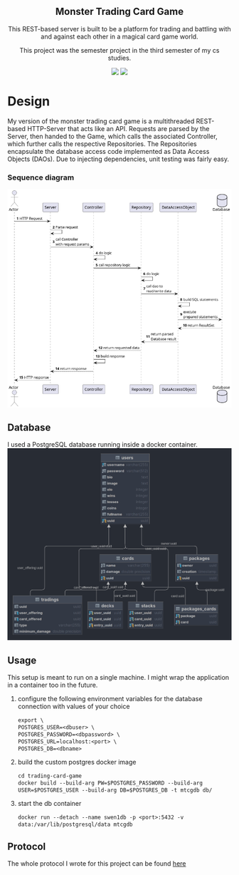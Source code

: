 <div align="center">
    <h2>Monster Trading Card Game</h2>
    <p>This REST-based server is built to be a platform for trading and battling with and
against each other in a magical card game world.

This project was the semester project in the third semester of my cs studies.</p>
    <a target="_blank" href="https://github.com/Oscavian/trading-card-game/actions"><img src="https://img.shields.io/github/actions/workflow/status/Oscavian/trading-card-game/build.yaml"/></a>
    <a target="_blank" href="https://github.com/Oscavian/trading-card-game/commits/master"><img src="https://img.shields.io/github/last-commit/Oscavian/trading-card-game" /></a>
</div>


# Design
My version of the monster trading card game is a multithreaded REST-based HTTP-Server that acts like an API.
Requests are parsed by the Server, then handed to the Game, which calls the associated Controller, which further calls the respective Repositories.
The Repositories encapsulate the database access code implemented as Data Access Objects (DAOs).
Due to injecting dependencies, unit testing was fairly easy.

### Sequence diagram

![Sequence Diagram](docs/sequence.png)

## Database

I used a PostgreSQL database running inside a docker container.
![Database Design](db/relations.png)
## Usage

This setup is meant to run on a single machine. I might wrap the application in a container too in the future.

1. configure the following environment variables for the database connection with values of your choice
    ```shell
    export \
    POSTGRES_USER=<dbuser> \
    POSTGRES_PASSWORD=<dbpassword> \
    POSTGRES_URL=localhost:<port> \
    POSTGRES_DB=<dbname>
    ```
2. build the custom postgres docker image
    ```shell
    cd trading-card-game
    docker build --build-arg PW=$POSTGRES_PASSWORD --build-arg USER=$POSTGRES_USER --build-arg DB=$POSTGRES_DB -t mtcgdb db/
    ```
3. start the db container
    ```shell
    docker run --detach --name swen1db -p <port>:5432 -v data:/var/lib/postgresql/data mtcgdb
    ```

## Protocol
The whole protocol I wrote for this project can be found [here](docs/protocol.md)